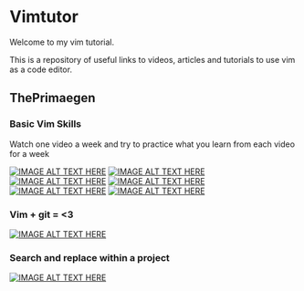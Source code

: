 # Vimtutor

Welcome to my vim tutorial.

This is a repository of useful links to videos, articles and tutorials to use vim as a code editor.

## ThePrimaegen

### Basic Vim Skills

Watch one video a week and try to practice what you learn from each video for a week

[![IMAGE ALT TEXT HERE](https://img.youtube.com/vi/H3o4l4GVLW0/0.jpg)](https://www.youtube.com/watch?v=YOUTUBE_VIDEO_ID_HERE)
[![IMAGE ALT TEXT HERE](https://img.youtube.com/vi/gSHf_b6AWKc/0.jpg)](https://www.youtube.com/watch?v=YOUTUBE_VIDEO_ID_HERE)
[![IMAGE ALT TEXT HERE](https://img.youtube.com/vi/Q6mr7w0YmkQ/0.jpg)](https://www.youtube.com/watch?v=YOUTUBE_VIDEO_ID_HERE)
[![IMAGE ALT TEXT HERE](https://img.youtube.com/vi/4uPRlnTUlMY/0.jpg)](https://www.youtube.com/watch?v=YOUTUBE_VIDEO_ID_HERE)
[![IMAGE ALT TEXT HERE](https://img.youtube.com/vi/N05REqmq0X4/0.jpg)](https://www.youtube.com/watch?v=YOUTUBE_VIDEO_ID_HERE)
[![IMAGE ALT TEXT HERE](https://img.youtube.com/vi/e1BFdY0NBLY/0.jpg)](https://www.youtube.com/watch?v=YOUTUBE_VIDEO_ID_HERE)

### Vim + git = <3

[![IMAGE ALT TEXT HERE](https://img.youtube.com/vi/PO6DxfGPQvw/0.jpg)](https://www.youtube.com/watch?v=YOUTUBE_VIDEO_ID_HERE)

### Search and replace within a project

[![IMAGE ALT TEXT HERE](https://img.youtube.com/vi/q7gr6s8skt0/0.jpg)](https://www.youtube.com/watch?v=YOUTUBE_VIDEO_ID_HERE)
